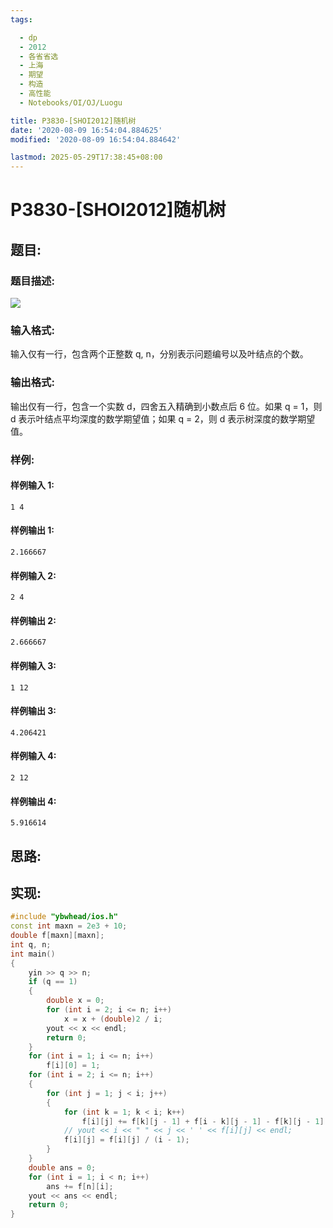 ```yaml
---
tags:

  - dp
  - 2012
  - 各省省选
  - 上海
  - 期望
  - 构造
  - 高性能
  - Notebooks/OI/OJ/Luogu

title: P3830-[SHOI2012]随机树
date: '2020-08-09 16:54:04.884625'
modified: '2020-08-09 16:54:04.884642'

lastmod: 2025-05-29T17:38:45+08:00
---
```


# P3830-[SHOI2012]随机树

## 题目:

### 题目描述:

![](https://cdn.luogu.com.cn/upload/pic/6555.png)

### 输入格式:

输入仅有一行，包含两个正整数 q, n，分别表示问题编号以及叶结点的个数。

### 输出格式:

输出仅有一行，包含一个实数 d，四舍五入精确到小数点后 6 位。如果 q = 1，则 d 表示叶结点平均深度的数学期望值；如果 q = 2，则 d 表示树深度的数学期望值。

### 样例:

#### 样例输入 1:

``` 
1 4
```

#### 样例输出 1:

``` 
2.166667
```

#### 样例输入 2:

``` 
2 4
```

#### 样例输出 2:

``` 
2.666667
```

#### 样例输入 3:

``` 
1 12
```

#### 样例输出 3:

``` 
4.206421
```

#### 样例输入 4:

``` 
2 12
```

#### 样例输出 4:

``` 
5.916614
```

## 思路:

## 实现:

``` cpp
#include "ybwhead/ios.h"
const int maxn = 2e3 + 10;
double f[maxn][maxn];
int q, n;
int main()
{
    yin >> q >> n;
    if (q == 1)
    {
        double x = 0;
        for (int i = 2; i <= n; i++)
            x = x + (double)2 / i;
        yout << x << endl;
        return 0;
    }
    for (int i = 1; i <= n; i++)
        f[i][0] = 1;
    for (int i = 2; i <= n; i++)
    {
        for (int j = 1; j < i; j++)
        {
            for (int k = 1; k < i; k++)
                f[i][j] += f[k][j - 1] + f[i - k][j - 1] - f[k][j - 1] * f[i - k][j - 1];
            // yout << i << " " << j << ' ' << f[i][j] << endl;
            f[i][j] = f[i][j] / (i - 1);
        }
    }
    double ans = 0;
    for (int i = 1; i < n; i++)
        ans += f[n][i];
    yout << ans << endl;
    return 0;
}
```
